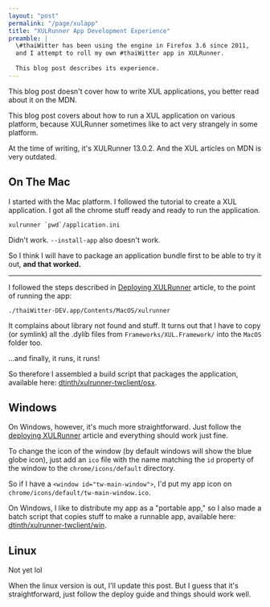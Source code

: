 ```yaml
---
layout: "post"
permalink: "/page/xulapp"
title: "XULRunner App Development Experience"
preamble: |
  \#thaiWitter has been using the engine in Firefox 3.6 since 2011,
  and I attempt to roll my own #thaiWitter app in XULRunner.
  
  This blog post describes its experience.
---
```






This blog post doesn't cover how to write XUL applications, you better read about it on the MDN.

This blog post covers about how to run a XUL application on various platform,
because XULRunner sometimes like to act very strangely in some platform.

At the time of writing, it's XULRunner 13.0.2. And the XUL articles on MDN is very outdated.


On The Mac
----------

I started with the Mac platform. I followed the tutorial to create a XUL application.
I got all the chrome stuff ready and ready to run the application.

    xulrunner `pwd`/application.ini

Didn't work. `--install-app` also doesn't work.

So I think I will have to package an application bundle first to be able
to try it out, __and that worked.__

------

I followed the steps described in
[Deploying XULRunner](https://developer.mozilla.org/en/XULRunner/Deploying_XULRunner_1.8)
article, to the point of running the app:

    ./thaiWitter-DEV.app/Contents/MacOS/xulrunner

It complains about library not found and stuff. It turns out that I have to copy (or symlink)
all the .dylib files from `Frameworks/XUL.Framework/` into the `MacOS` folder too.

...and finally, it runs, it runs!

So therefore I assembled a build script that packages the application, available here:
[dtinth/xulrunner-twclient/osx](https://github.com/dtinth/xulrunner-twclient/tree/master/osx).


Windows
-------

On Windows, however, it's much more straightforward. Just follow the
[deploying XULRunner](https://developer.mozilla.org/en/XULRunner/Deploying_XULRunner_1.8)
article and everything should work just fine.

To change the icon of the window (by default windows will show the blue globe icon),
just add an `ico` file with the name matching the `id` property of the window to the
`chrome/icons/default` directory.

So if I have a `<window id="tw-main-window">`, I'd put my app icon on
`chrome/icons/default/tw-main-window.ico`.

On Windows, I like to distribute my app as a "portable app," so I also made a
batch script that copies stuff to make a runnable app, available here:
[dtinth/xulrunner-twclient/win](https://github.com/dtinth/xulrunner-twclient/tree/master/win).




Linux
-----

Not yet lol

When the linux version is out, I'll update this post.
But I guess that it's straightforward, just follow the deploy guide and things should work well.
























